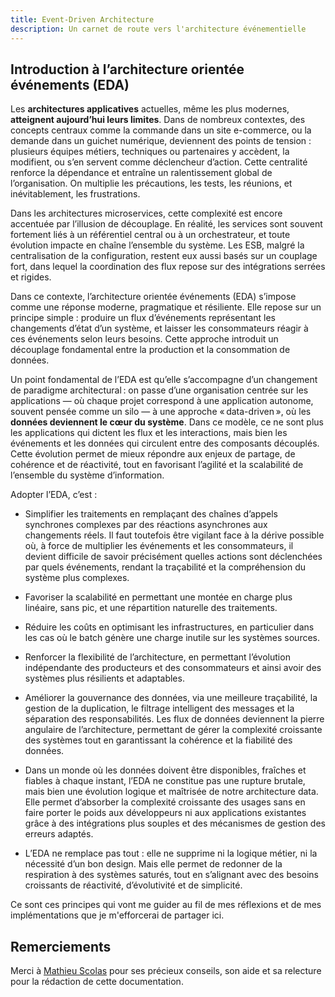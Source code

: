 ```yaml
---
title: Event-Driven Architecture
description: Un carnet de route vers l'architecture événementielle
---
```


## Introduction à l’architecture orientée événements (EDA)

Les **architectures applicatives** actuelles, même les plus modernes, **atteignent aujourd’hui leurs limites**. Dans de nombreux contextes, des concepts centraux comme la commande dans un site e-commerce, ou la demande dans un guichet numérique, deviennent des points de tension : plusieurs équipes métiers, techniques ou partenaires y accèdent, la modifient, ou s’en servent comme déclencheur d’action. Cette centralité renforce la dépendance et entraîne un ralentissement global de l’organisation. On multiplie les précautions, les tests, les réunions, et inévitablement, les frustrations.

Dans les architectures microservices, cette complexité est encore accentuée par l’illusion de découplage. En réalité, les services sont souvent fortement liés à un référentiel central ou à un orchestrateur, et toute évolution impacte en chaîne l’ensemble du système. Les ESB, malgré la centralisation de la configuration, restent eux aussi basés sur un couplage fort, dans lequel la coordination des flux repose sur des intégrations serrées et rigides.

Dans ce contexte, l’architecture orientée événements (EDA) s’impose comme une réponse moderne, pragmatique et résiliente. Elle repose sur un principe simple : produire un flux d’événements représentant les changements d’état d’un système, et laisser les consommateurs réagir à ces événements selon leurs besoins. Cette approche introduit un découplage fondamental entre la production et la consommation de données.

Un point fondamental de l’EDA est qu’elle s’accompagne d’un changement de paradigme architectural : on passe d’une organisation centrée sur les applications — où chaque projet correspond à une application autonome, souvent pensée comme un silo — à une approche « data-driven », où les **données deviennent le cœur du système**. Dans ce modèle, ce ne sont plus les applications qui dictent les flux et les interactions, mais bien les événements et les données qui circulent entre des composants découplés. Cette évolution permet de mieux répondre aux enjeux de partage, de cohérence et de réactivité, tout en favorisant l’agilité et la scalabilité de l’ensemble du système d’information.

Adopter l’EDA, c’est :

- Simplifier les traitements en remplaçant des chaînes d’appels synchrones complexes par des réactions asynchrones aux changements réels. Il faut toutefois être vigilant face à la dérive possible où, à force de multiplier les événements et les consommateurs, il devient difficile de savoir précisément quelles actions sont déclenchées par quels événements, rendant la traçabilité et la compréhension du système plus complexes.

- Favoriser la scalabilité en permettant une montée en charge plus linéaire, sans pic, et une répartition naturelle des traitements.

- Réduire les coûts en optimisant les infrastructures, en particulier dans les cas où le batch génère une charge inutile sur les systèmes sources.

- Renforcer la flexibilité de l’architecture, en permettant l’évolution indépendante des producteurs et des consommateurs et ainsi avoir des systèmes plus résilients et adaptables.

- Améliorer la gouvernance des données, via une meilleure traçabilité, la gestion de la duplication, le filtrage intelligent des messages et la séparation des responsabilités. Les flux de données deviennent la pierre angulaire de l’architecture, permettant de gérer la complexité croissante des systèmes tout en garantissant la cohérence et la fiabilité des données.

- Dans un monde où les données doivent être disponibles, fraîches et fiables à chaque instant, l’EDA ne constitue pas une rupture brutale, mais bien une évolution logique et maîtrisée de notre architecture data. Elle permet d’absorber la complexité croissante des usages sans en faire porter le poids aux développeurs ni aux applications existantes grâce à des intégrations plus souples et des mécanismes de gestion des erreurs adaptés.

- L’EDA ne remplace pas tout : elle ne supprime ni la logique métier, ni la nécessité d’un bon design. Mais elle permet de redonner de la respiration à des systèmes saturés, tout en s’alignant avec des besoins croissants de réactivité, d’évolutivité et de simplicité.

Ce sont ces principes qui vont me guider au fil de mes réflexions et de mes implémentations que je m'efforcerai de partager ici.

## Remerciements

Merci à [Mathieu Scolas](https://github.com/worming004) pour ses précieux conseils, son aide et sa relecture pour la rédaction de cette documentation.

